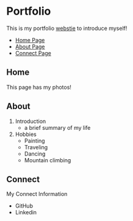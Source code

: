 # Portfolio
This is my portfolio [webstie](https://clarahuang.com/) to introduce myself!
* [Home Page](#home)
* [About Page](#about)
* [Connect Page](#connect)

## Home
This page has my photos!


## About
1. Introduction
   -  a brief summary of my life
2. Hobbies
   - Painting
   - Traveling
   - Dancing
   - Mountain climbing

## Connect 
My Connect Information
- GitHub
- Linkedin
